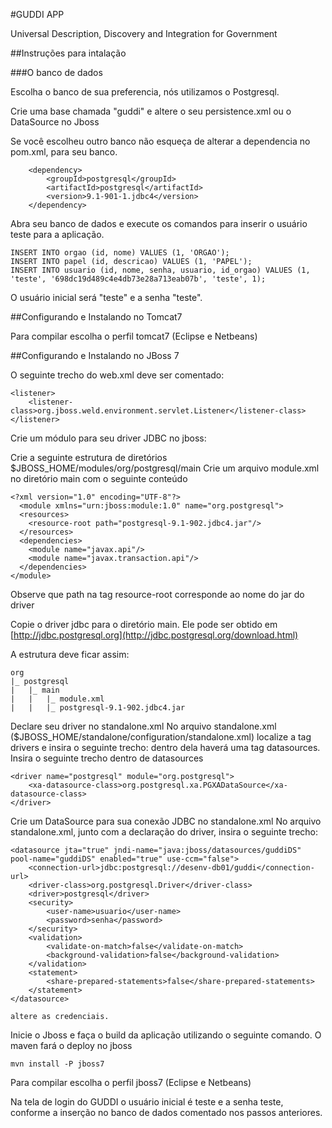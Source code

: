 #GUDDI APP

Universal Description, Discovery and Integration for Government

##Instruções para intalação

###O banco de dados

Escolha o banco de sua preferencia, nós utilizamos o Postgresql.

Crie uma base chamada "guddi" e altere o seu persistence.xml ou o DataSource no Jboss

Se você escolheu outro banco não esqueça de alterar a dependencia
no pom.xml, para seu banco.

        <dependency>
            <groupId>postgresql</groupId>
            <artifactId>postgresql</artifactId>
            <version>9.1-901-1.jdbc4</version>
        </dependency>

Abra seu banco de dados e execute os comandos para inserir o usuário teste para a aplicação.

    INSERT INTO orgao (id, nome) VALUES (1, 'ORGAO');
    INSERT INTO papel (id, descricao) VALUES (1, 'PAPEL');
    INSERT INTO usuario (id, nome, senha, usuario, id_orgao) VALUES (1, 'teste', '698dc19d489c4e4db73e28a713eab07b', 'teste', 1);

O usuário inicial será "teste" e a senha "teste".

##Configurando e Instalando no Tomcat7

Para compilar escolha o perfil tomcat7 (Eclipse e Netbeans)

##Configurando e Instalando no JBoss 7

O seguinte trecho do web.xml deve ser comentado:

    <listener>
        <listener-class>org.jboss.weld.environment.servlet.Listener</listener-class>
    </listener>

Crie um módulo para seu driver JDBC no jboss:

 Crie a seguinte estrutura de diretórios $JBOSS_HOME/modules/org/postgresql/main
 Crie um arquivo module.xml no diretório main com o seguinte conteúdo

	<?xml version="1.0" encoding="UTF-8"?>
	  <module xmlns="urn:jboss:module:1.0" name="org.postgresql">
	  <resources>
	    <resource-root path="postgresql-9.1-902.jdbc4.jar"/>
	  </resources>
	  <dependencies>
	    <module name="javax.api"/>
	    <module name="javax.transaction.api"/>
	  </dependencies>
	</module>

Observe que path na tag resource-root corresponde ao nome do jar do driver

Copie o driver jdbc para o diretório main. Ele pode ser obtido em [http://jdbc.postgresql.org](http://jdbc.postgresql.org/download.html)

A estrutura deve ficar assim:

	org
	|_ postgresql
	|   |_ main
	|   |   |_ module.xml
	|   |   |_ postgresql-9.1-902.jdbc4.jar

Declare seu driver no standalone.xml
	No arquivo standalone.xml ($JBOSS_HOME/standalone/configuration/standalone.xml) localize a tag drivers e insira o seguinte trecho:
			dentro dela haverá uma tag  datasources. Insira o seguinte trecho dentro de datasources

    <driver name="postgresql" module="org.postgresql">
        <xa-datasource-class>org.postgresql.xa.PGXADataSource</xa-datasource-class>
    </driver>

Crie um DataSource para sua conexão JDBC no standalone.xml
	No arquivo standalone.xml, junto com a declaração do driver, insira o seguinte trecho:

	<datasource jta="true" jndi-name="java:jboss/datasources/guddiDS" pool-name="guddiDS" enabled="true" use-ccm="false">
        <connection-url>jdbc:postgresql://desenv-db01/guddi</connection-url>
        <driver-class>org.postgresql.Driver</driver-class>
        <driver>postgresql</driver>
        <security>
            <user-name>usuario</user-name>
            <password>senha</password>
        </security>
        <validation>
            <validate-on-match>false</validate-on-match>
            <background-validation>false</background-validation>
        </validation>
        <statement>
            <share-prepared-statements>false</share-prepared-statements>
        </statement>
    </datasource>

	altere as credenciais.


Inicie o Jboss e faça o build da aplicação utilizando o seguinte comando. O maven fará o deploy no jboss

	mvn install	-P jboss7


Para compilar escolha o perfil jboss7 (Eclipse e Netbeans)

Na tela de login do GUDDI o usuário inicial é teste e a senha teste, conforme a inserção no banco de dados comentado nos passos anteriores.

